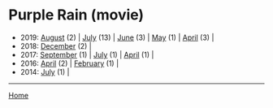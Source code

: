 # Purple Rain (movie)

  * 2019: 
      [August](./purple-rain-movie-2019-08.md) (2) | 
      [July](./purple-rain-movie-2019-07.md) (13) | 
      [June](./purple-rain-movie-2019-06.md) (3) | 
      [May](./purple-rain-movie-2019-05.md) (1) | 
      [April](./purple-rain-movie-2019-04.md) (3) | 
  * 2018: 
      [December](./purple-rain-movie-2018-12.md) (2) | 
  * 2017: 
      [September](./purple-rain-movie-2017-09.md) (1) | 
      [July](./purple-rain-movie-2017-07.md) (1) | 
      [April](./purple-rain-movie-2017-04.md) (1) | 
  * 2016: 
      [April](./purple-rain-movie-2016-04.md) (2) | 
      [February](./purple-rain-movie-2016-02.md) (1) | 
  * 2014: 
      [July](./purple-rain-movie-2014-07.md) (1) | 

----

[Home](../)
